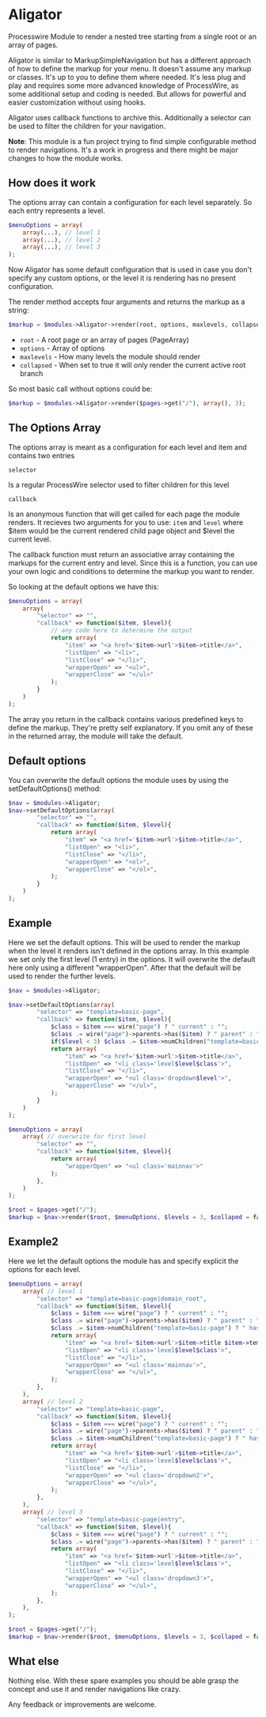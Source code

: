 # Aligator

Processwire Module to render a nested tree starting from a single root or an array of pages.

Aligator is similar to MarkupSimpleNavigation but has a different approach of how to define the markup for your menu. It doesn't assume any markup or classes. It's up to you to define them where needed. It's less plug and play and requires some more advanced knowledge of ProcessWire, as some additional setup and coding is needed. But allows for powerful and easier customization without using hooks.

Aligator uses callback functions to archive this. Additionally a selector can be used to filter the children for your navigation.

**Note**: This module is a fun project trying to find simple configurable method to render navigations. It's a work in progress and there might be major changes to how the module works.

## How does it work

The options array can contain a configuration for each level separately. So each entry represents a level.

```php
$menuOptions = array(
    array(...), // level 1
    array(...), // level 2
    array(...), // level 3
);
```

Now Aligator has some default configuration that is used in case you don't specify any custom options, or the level it is rendering has no present configuration.

The render method accepts four arguments and returns the markup as a string:

```php
$markup = $modules->Aligator->render(root, options, maxlevels, collapsed);
```

* `root` - A root page or an array of pages (PageArray)
* `options` - Array of options
* `maxlevels` - How many levels the module should render
* `collapsed` - When set to true it will only render the current active root branch

So most basic call without options could be:

```php
$markup = $modules->Aligator->render($pages->get("/"), array(), 3);
```

## The Options Array

The options array is meant as a configuration for each level and item and contains two entries

`selector`

Is a regular ProcessWire selector used to filter children for this level

`callback`

Is an anonymous function that will get called for each page the module renders. It recieves two arguments for you to use: `item` and `level` where $item would be the current rendered child page object and $level the current level.

The callback function must return an associative array containing the markups for the current entry and level. Since this is a function, you can use your own logic and conditions to determine the markup you want to render.

So looking at the default options we have this:

```php
$menuOptions = array(
    array(
        "selector" => "",
        "callback" => function($item, $level){
            // any code here to determine the output
            return array(
                "item" => "<a href='$item->url'>$item->title</a>",
                "listOpen" => "<li>",
                "listClose" => "</li>",
                "wrapperOpen" => "<ul>",
                "wrapperClose" => "</ul>"
            );
        }
    )
);
```

The array you return in the callback contains various predefined keys to define the markup. They're pretty self explanatory. If you omit any of these in the returned array, the module will take the default.


## Default options

You can overwrite the default options the module uses by using the setDefaultOptions() method:

```php
$nav = $modules->Aligator;
$nav->setDefaultOptions(array(
        "selector" => "",
        "callback" => function($item, $level){
            return array(
                "item" => "<a href='$item->url'>$item->title</a>",
                "listOpen" => "<li>",
                "listClose" => "</li>",
                "wrapperOpen" => "<ol>",
                "wrapperClose" => "</ol>",
            );
        }
    )
);
```


## Example

Here we set the default options. This will be used to render the markup when the level it renders isn't defined in the options array. In this example we set only the first level (1 entry) in the options. It will overwrite the default here only using a different "wrapperOpen". After that the default will be used to render the further levels.

```php
$nav = $modules->Aligator;

$nav->setDefaultOptions(array(
        "selector" => "template=basic-page",
        "callback" => function($item, $level){
            $class = $item === wire("page") ? " current" : "";
            $class .= wire("page")->parents->has($item) ? " parent" : "";
            if($level < 3) $class .= $item->numChildren("template=basic-page") ? " has_children" : "";
            return array(
                "item" => "<a href='$item->url'>$item->title</a>",
                "listOpen" => "<li class='level$level$class'>",
                "listClose" => "</li>",
                "wrapperOpen" => "<ul class='dropdown$level'>",
                "wrapperClose" => "</ul>",
            );
        }
    )
);

$menuOptions = array(
    array( // overwrite for first level
        "selector" => "",
        "callback" => function($item, $level){
            return array(
                "wrapperOpen" => "<ul class='mainnav'>"
            );
        },
    )
);

$root = $pages->get("/");
$markup = $nav->render($root, $menuOptions, $levels = 3, $collaped = false);
```


## Example2

Here we let the default options the module has and specify explicit the options for each level.

```php
$menuOptions = array(
    array( // level 1
        "selector" => "template=basic-page|domain_root",
        "callback" => function($item, $level){
            $class = $item === wire("page") ? " current" : "";
            $class .= wire("page")->parents->has($item) ? " parent" : "";
            $class .= $item->numChildren("template=basic-page") ? " has_children" : "";
            return array(
                "item" => "<a href='$item->url'>$item->title $item->template</a>",
                "listOpen" => "<li class='level$level$class'>",
                "listClose" => "</li>",
                "wrapperOpen" => "<ul class='mainnav'>",
                "wrapperClose" => "</ul>",
            );
        },
    ),
    array( // level 2
        "selector" => "template=basic-page",
        "callback" => function($item, $level){
            $class = $item === wire("page") ? " current" : "";
            $class .= wire("page")->parents->has($item) ? " parent" : "";
            $class .= $item->numChildren("template=basic-page") ? " has_children" : "";
            return array(
                "item" => "<a href='$item->url'>$item->title</a>",
                "listOpen" => "<li class='level$level$class'>",
                "listClose" => "</li>",
                "wrapperOpen" => "<ul class='dropdown2'>",
                "wrapperClose" => "</ul>",
            );
        },
    ),
    array( // level 3
        "selector" => "template=basic-page|entry",
        "callback" => function($item, $level){
            $class = $item === wire("page") ? " current" : "";
            $class .= wire("page")->parents->has($item) ? " parent" : "";
            return array(
                "item" => "<a href='$item->url'>$item->title</a>",
                "listOpen" => "<li class='level$level$class'>",
                "listClose" => "</li>",
                "wrapperOpen" => "<ul class='dropdown3'>",
                "wrapperClose" => "</ul>",
            );
        },
    ),
);

$root = $pages->get("/");
$markup = $nav->render($root, $menuOptions, $levels = 3, $collaped = false);
```

## What else

Nothing else. With these spare examples you should be able grasp the concept and use it and render navigations like crazy.

Any feedback or improvements are welcome.

